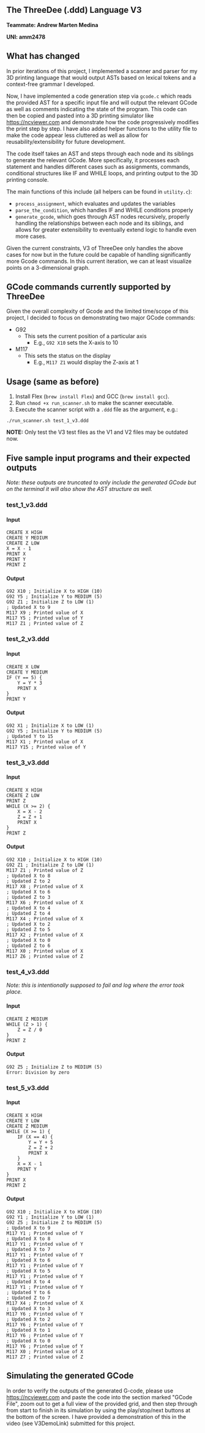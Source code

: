## The ThreeDee (.ddd) Language V3

**Teammate: Andrew Marten Medina**

**UNI: amm2478**

## What has changed

In prior iterations of this project, I implemented a scanner and parser for my 3D printing language that would output ASTs based on lexical tokens and a context-free grammar I developed.

Now, I have implemented a code generation step via `gcode.c` which reads the provided AST for a specific input file and will output the relevant GCode as well as comments indicating the state of the program. This code can then be copied and pasted into a 3D printing simulator like https://ncviewer.com and demonstrate how the code progressively modifies the print step by step. I have also added helper functions to the utility file to make the code appear less cluttered as well as allow for reusability/extensibility for future development.

The code itself takes an AST and steps through each node and its siblings to generate the relevant GCode. More specifically, it processes each statement and handles different cases such as assignments, commands, conditional structures like IF and WHILE loops, and printing output to the 3D printing console.

The main functions of this include (all helpers can be found in `utility.c`):

- `process_assignment`, which evaluates and updates the variables
- `parse_the_condition`, which handles IF and WHILE conditions properly
- `generate_gcode`, which goes through AST nodes recursively, properly handling the relationships between each node and its siblings, and allows for greater extensibility to eventually extend logic to handle even more cases.

Given the current constraints, V3 of ThreeDee only handles the above cases for now but in the future could be capable of handling significantly more Gcode commands. In this current iteration, we can at least visualize points on a 3-dimensional graph.

## GCode commands currently supported by ThreeDee

Given the overall complexity of Gcode and the limited time/scope of this project, I decided to focus on demonstrating two major GCode commands:

- G92
  - This sets the current position of a particular axis
    - E.g., `G92 X10` sets the X-axis to 10
- M117
  - This sets the status on the display
    - E.g., `M117 Z1` would display the Z-axis at 1

## Usage (same as before)

1. Install Flex (`brew install Flex`) and GCC (`brew install gcc`).
2. Run `chmod +x run_scanner.sh` to make the scanner executable.
3. Execute the scanner script with a `.ddd` file as the argument, e.g.:

```
./run_scanner.sh test_1_v3.ddd
```

**NOTE:** Only test the V3 test files as the V1 and V2 files may be outdated now.

## Five sample input programs and their expected outputs

_Note: these outputs are truncated to only include the generated GCode but on the terminal it will also show the AST structure as well._

### test_1_v3.ddd

#### Input

```
CREATE X HIGH
CREATE Y MEDIUM
CREATE Z LOW
X = X - 1
PRINT X
PRINT Y
PRINT Z
```

#### Output

```
G92 X10 ; Initialize X to HIGH (10)
G92 Y5 ; Initialize Y to MEDIUM (5)
G92 Z1 ; Initialize Z to LOW (1)
; Updated X to 9
M117 X9 ; Printed value of X
M117 Y5 ; Printed value of Y
M117 Z1 ; Printed value of Z
```

### test_2_v3.ddd

#### Input

```
CREATE X LOW
CREATE Y MEDIUM
IF (Y == 5) {
    Y = Y * 3
    PRINT X
}
PRINT Y
```

#### Output

```
G92 X1 ; Initialize X to LOW (1)
G92 Y5 ; Initialize Y to MEDIUM (5)
; Updated Y to 15
M117 X1 ; Printed value of X
M117 Y15 ; Printed value of Y
```

### test_3_v3.ddd

#### Input

```
CREATE X HIGH
CREATE Z LOW
PRINT Z
WHILE (X >= 2) {
    X = X - 2
    Z = Z + 1
    PRINT X
}
PRINT Z
```

#### Output

```
G92 X10 ; Initialize X to HIGH (10)
G92 Z1 ; Initialize Z to LOW (1)
M117 Z1 ; Printed value of Z
; Updated X to 8
; Updated Z to 2
M117 X8 ; Printed value of X
; Updated X to 6
; Updated Z to 3
M117 X6 ; Printed value of X
; Updated X to 4
; Updated Z to 4
M117 X4 ; Printed value of X
; Updated X to 2
; Updated Z to 5
M117 X2 ; Printed value of X
; Updated X to 0
; Updated Z to 6
M117 X0 ; Printed value of X
M117 Z6 ; Printed value of Z
```

### test_4_v3.ddd

_Note: this is intentionally supposed to fail and log where the error took place._

#### Input

```
CREATE Z MEDIUM
WHILE (Z > 1) {
    Z = Z / 0
}
PRINT Z
```

#### Output

```
G92 Z5 ; Initialize Z to MEDIUM (5)
Error: Division by zero
```

### test_5_v3.ddd

#### Input

```
CREATE X HIGH
CREATE Y LOW
CREATE Z MEDIUM
WHILE (X >= 1) {
    IF (X == 4) {
        Y = Y + 5
        Z = Z + 2
        PRINT X
    }
    X = X - 1
    PRINT Y
}
PRINT X
PRINT Z
```

#### Output

```
G92 X10 ; Initialize X to HIGH (10)
G92 Y1 ; Initialize Y to LOW (1)
G92 Z5 ; Initialize Z to MEDIUM (5)
; Updated X to 9
M117 Y1 ; Printed value of Y
; Updated X to 8
M117 Y1 ; Printed value of Y
; Updated X to 7
M117 Y1 ; Printed value of Y
; Updated X to 6
M117 Y1 ; Printed value of Y
; Updated X to 5
M117 Y1 ; Printed value of Y
; Updated X to 4
M117 Y1 ; Printed value of Y
; Updated Y to 6
; Updated Z to 7
M117 X4 ; Printed value of X
; Updated X to 3
M117 Y6 ; Printed value of Y
; Updated X to 2
M117 Y6 ; Printed value of Y
; Updated X to 1
M117 Y6 ; Printed value of Y
; Updated X to 0
M117 Y6 ; Printed value of Y
M117 X0 ; Printed value of X
M117 Z7 ; Printed value of Z
```

## Simulating the generated GCode

In order to verify the outputs of the generated G-code, please use https://ncviewer.com and paste the code into the section marked "GCode File", zoom out to get a full view of the provided grid, and then step through from start to finish in its simulation by using the play/stop/next buttons at the bottom of the screen. I have provided a demonstration of this in the video (see V3DemoLink) submitted for this project.
